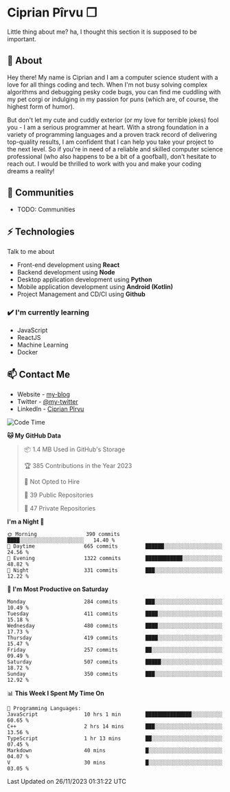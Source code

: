 # Ciprian Pîrvu ❐

Little thing about me? ha, I thought this section it is supposed to be important.

## 🧐 About

Hey there! My name is Ciprian and I am a computer science student with a love for all things coding and tech. When I'm not busy solving complex algorithms and debugging pesky code bugs, you can find me cuddling with my pet corgi or indulging in my passion for puns (which are, of course, the highest form of humor).

But don't let my cute and cuddly exterior (or my love for terrible jokes) fool you - I am a serious programmer at heart. With a strong foundation in a variety of programming languages and a proven track record of delivering top-quality results, I am confident that I can help you take your project to the next level. So if you're in need of a reliable and skilled computer science professional (who also happens to be a bit of a goofball), don't hesitate to reach out. I would be thrilled to work with you and make your coding dreams a reality!

## 👯 Communities

-   TODO: Communities

## ⚡ Technologies

Talk to me about

-   Front-end development using **React**
-   Backend development using **Node**
-   Desktop application development using **Python**
-   Mobile application development using **Android (Kotlin)**
-   Project Management and CD/CI using **Github**

### ✔️ I'm currently learning

-   JavaScript
-   ReactJS
-   Machine Learning
-   Docker

## 📫 Contact Me

-   Website - [my-blog]()
-   Twitter - [@my-twitter]()
-   LinkedIn - [Ciprian Pîrvu](https://www.linkedin.com/in/p%C3%AErvu-ciprian-cristian-4415991b1/)

<!--START_SECTION:waka-->
![Code Time](http://img.shields.io/badge/Code%20Time-1%2C831%20hrs%2055%20mins-blue)

**🐱 My GitHub Data** 

> 📦 1.4 MB Used in GitHub's Storage 
 > 
> 🏆 385 Contributions in the Year 2023
 > 
> 🚫 Not Opted to Hire
 > 
> 📜 39 Public Repositories 
 > 
> 🔑 47 Private Repositories 
 > 
**I'm a Night 🦉** 

```text
🌞 Morning                390 commits         ████░░░░░░░░░░░░░░░░░░░░░   14.40 % 
🌆 Daytime                665 commits         ██████░░░░░░░░░░░░░░░░░░░   24.56 % 
🌃 Evening                1322 commits        ████████████░░░░░░░░░░░░░   48.82 % 
🌙 Night                  331 commits         ███░░░░░░░░░░░░░░░░░░░░░░   12.22 % 
```
📅 **I'm Most Productive on Saturday** 

```text
Monday                   284 commits         ███░░░░░░░░░░░░░░░░░░░░░░   10.49 % 
Tuesday                  411 commits         ████░░░░░░░░░░░░░░░░░░░░░   15.18 % 
Wednesday                480 commits         ████░░░░░░░░░░░░░░░░░░░░░   17.73 % 
Thursday                 419 commits         ████░░░░░░░░░░░░░░░░░░░░░   15.47 % 
Friday                   257 commits         ██░░░░░░░░░░░░░░░░░░░░░░░   09.49 % 
Saturday                 507 commits         █████░░░░░░░░░░░░░░░░░░░░   18.72 % 
Sunday                   350 commits         ███░░░░░░░░░░░░░░░░░░░░░░   12.92 % 
```


📊 **This Week I Spent My Time On** 

```text
💬 Programming Languages: 
JavaScript               10 hrs 1 min        ███████████████░░░░░░░░░░   60.65 % 
C++                      2 hrs 14 mins       ███░░░░░░░░░░░░░░░░░░░░░░   13.56 % 
TypeScript               1 hr 13 mins        ██░░░░░░░░░░░░░░░░░░░░░░░   07.45 % 
Markdown                 40 mins             █░░░░░░░░░░░░░░░░░░░░░░░░   04.07 % 
V                        30 mins             █░░░░░░░░░░░░░░░░░░░░░░░░   03.05 % 
```


 Last Updated on 26/11/2023 01:31:22 UTC
<!--END_SECTION:waka-->
